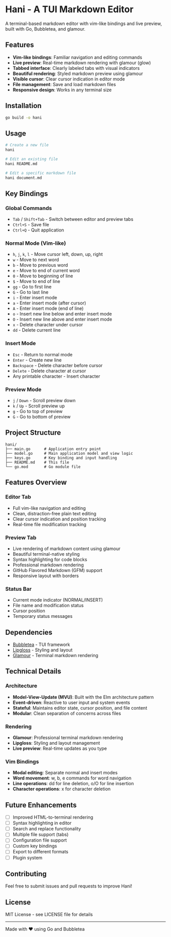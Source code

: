 # Hani - A TUI Markdown Editor

A terminal-based markdown editor with vim-like bindings and live preview, built with Go, Bubbletea, and glamour.

## Features

- **Vim-like bindings**: Familiar navigation and editing commands
- **Live preview**: Real-time markdown rendering with glamour (glow)
- **Tabbed interface**: Clearly labeled tabs with visual indicators
- **Beautiful rendering**: Styled markdown preview using glamour
- **Visible cursor**: Clear cursor indication in editor mode
- **File management**: Save and load markdown files
- **Responsive design**: Works in any terminal size

## Installation

```bash
go build -o hani
```

## Usage

```bash
# Create a new file
hani

# Edit an existing file
hani README.md

# Edit a specific markdown file
hani document.md
```

## Key Bindings

### Global Commands
- `Tab` / `Shift+Tab` - Switch between editor and preview tabs
- `Ctrl+S` - Save file
- `Ctrl+Q` - Quit application

### Normal Mode (Vim-like)
- `h`, `j`, `k`, `l` - Move cursor left, down, up, right
- `w` - Move to next word
- `b` - Move to previous word
- `e` - Move to end of current word
- `0` - Move to beginning of line
- `$` - Move to end of line
- `gg` - Go to first line
- `G` - Go to last line
- `i` - Enter insert mode
- `a` - Enter insert mode (after cursor)
- `A` - Enter insert mode (end of line)
- `o` - Insert new line below and enter insert mode
- `O` - Insert new line above and enter insert mode
- `x` - Delete character under cursor
- `dd` - Delete current line

### Insert Mode
- `Esc` - Return to normal mode
- `Enter` - Create new line
- `Backspace` - Delete character before cursor
- `Delete` - Delete character at cursor
- Any printable character - Insert character

### Preview Mode
- `j` / `Down` - Scroll preview down
- `k` / `Up` - Scroll preview up
- `g` - Go to top of preview
- `G` - Go to bottom of preview

## Project Structure

```
hani/
├── main.go      # Application entry point
├── model.go     # Main application model and view logic
├── keys.go      # Key binding and input handling
├── README.md    # This file
└── go.mod       # Go module file
```

## Features Overview

### Editor Tab
- Full vim-like navigation and editing
- Clean, distraction-free plain text editing
- Clear cursor indication and position tracking
- Real-time file modification tracking

### Preview Tab
- Live rendering of markdown content using glamour
- Beautiful terminal-native styling
- Syntax highlighting for code blocks
- Professional markdown rendering
- GitHub Flavored Markdown (GFM) support
- Responsive layout with borders

### Status Bar
- Current mode indicator (NORMAL/INSERT)
- File name and modification status
- Cursor position
- Temporary status messages

## Dependencies

- [Bubbletea](https://github.com/charmbracelet/bubbletea) - TUI framework
- [Lipgloss](https://github.com/charmbracelet/lipgloss) - Styling and layout
- [Glamour](https://github.com/charmbracelet/glamour) - Terminal markdown rendering

## Technical Details

### Architecture
- **Model-View-Update (MVU)**: Built with the Elm architecture pattern
- **Event-driven**: Reactive to user input and system events
- **Stateful**: Maintains editor state, cursor position, and file content
- **Modular**: Clean separation of concerns across files

### Rendering
- **Glamour**: Professional terminal markdown rendering
- **Lipgloss**: Styling and layout management
- **Live preview**: Real-time updates as you type

### Vim Bindings
- **Modal editing**: Separate normal and insert modes
- **Word movement**: w, b, e commands for word navigation
- **Line operations**: dd for line deletion, o/O for line insertion
- **Character operations**: x for character deletion

## Future Enhancements

- [ ] Improved HTML-to-terminal rendering
- [ ] Syntax highlighting in editor
- [ ] Search and replace functionality
- [ ] Multiple file support (tabs)
- [ ] Configuration file support
- [ ] Custom key bindings
- [ ] Export to different formats
- [ ] Plugin system

## Contributing

Feel free to submit issues and pull requests to improve Hani!

## License

MIT License - see LICENSE file for details

---

Made with ❤️ using Go and Bubbletea
